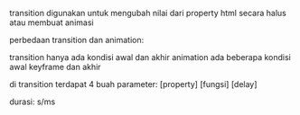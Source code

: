 transition digunakan untuk mengubah nilai dari property html secara halus atau membuat animasi

perbedaan transition dan animation:

transition hanya ada kondisi awal dan akhir
animation ada beberapa kondisi awal keyframe dan akhir

di transition terdapat 4 buah parameter:
[property] <durasi> [fungsi] [delay]

durasi: s/ms